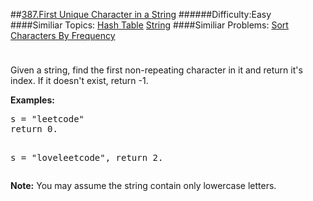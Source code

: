 ##[387.First Unique Character in a String](https://leetcode.com/problems/first-unique-character-in-a-string/description/ "387.First Unique Character in a String")
######Difficulty:Easy
####Similiar Topics:
  [Hash Table](https://leetcode.com//tag/hash-table)  [String](https://leetcode.com//tag/string)
####Similiar Problems:
  [Sort Characters By Frequency](https://leetcode.com//problems/sort-characters-by-frequency)
<div class="question-description__3U1T" style="padding-top: 10px;"><div><p>
Given a string, find the first non-repeating character in it and return it's index. If it doesn't exist, return -1.
</p>
<p><b>Examples:</b>
</p><pre>s = "leetcode"
return 0.

s = "loveleetcode",
return 2.
</pre>
<p/>

<p>
<b>Note:</b> You may assume the string contain only lowercase letters.
</p></div></div><div> </div><div> </div><div> </div><div> </div><div> </div><div> </div><div> </div><div> </div><div> </div><div> </div><div> </div><div> </div><div> </div><div> </div><div> </div><div> </div><div> </div><div> </div><div> </div><div> </div><div> </div><div> </div><div> </div><div> </div><div> </div><div> </div><div> </div><div> </div><div> </div><div> </div><div> </div><div> </div><div> </div><div> </div><div> </div><div> </div><div> </div><div> </div><div> </div><div> </div><div> </div><div> </div><div> </div><div> </div><div> </div><div> </div><div> </div><div> </div><div> </div><div> </div><div> </div><div> </div><div> </div><div> </div><div> </div><div> </div><div> </div><div> </div><div> </div><div> </div><div> </div><div> </div><div> </div><div> </div><div> </div><div> </div><div> </div><div> </div><div> </div><div> </div><div> </div><div> </div><div> </div><div> </div><div> </div><div> </div><div> </div><div> </div><div> </div><div> </div><div> </div><div> </div><div> </div><div> </div><div> </div><div> </div><div> </div><div> </div><div> </div><div> </div><div> </div><div> </div><div> </div><div> </div><div> </div><div> </div><div> </div><div> </div><div> </div><div> </div><div> </div><div> </div><div> </div><div> </div><div> </div><div> </div><div> </div><div> </div><div> </div><div> </div><div> </div><div> </div>